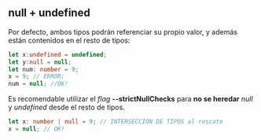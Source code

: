 ## null + undefined

Por defecto, ambos tipos podrán referenciar su propio valor, y además están contenidos en el resto de tipos:
```ts
let x:undefined = undefined;
let y:null = null;
let num: number = 9;
x = 9; // ERROR;
num = null; //OK!
```

Es recomendable utilizar el _flag_ **--strictNullChecks** para **no se heredar** _null_ y _undefined_ desde el resto de tipos.

```ts
let x: number | null = 9; // INTERSECCIÓN DE TIPOS al rescate
x = null; // OK!
```
